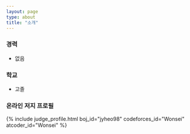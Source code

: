 ```yaml
---
layout: page
type: about
title: "소개"
---
```


### 경력
* 없음

### 학교
* 고졸

### 온라인 저지 프로필
{% include judge_profile.html boj_id="jyheo98" codeforces_id="Wonsei" atcoder_id="Wonsei" %}
